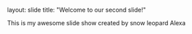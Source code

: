 layout: slide
title: "Welcome to our second slide!"

This is my awesome slide show
created by snow leopard Alexa

